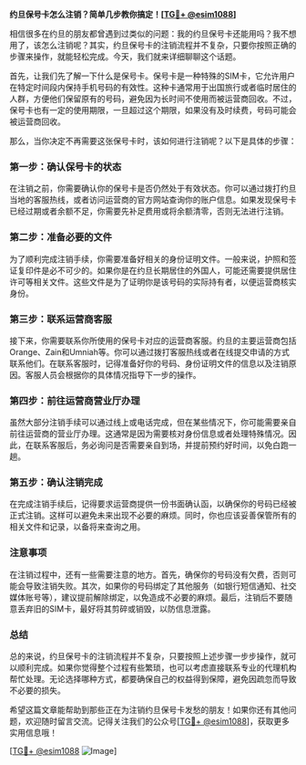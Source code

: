 **约旦保号卡怎么注销？简单几步教你搞定！[[TG💪+ @esim1088](https://t.me/s/esim1088)]**

相信很多在约旦的朋友都曾遇到过类似的问题：我的约旦保号卡还能用吗？我不想用了，该怎么注销呢？其实，约旦保号卡的注销流程并不复杂，只要你按照正确的步骤来操作，就能轻松完成。今天，我们就来详细聊聊这个话题。

首先，让我们先了解一下什么是保号卡。保号卡是一种特殊的SIM卡，它允许用户在特定时间段内保持手机号码的有效性。这种卡通常用于出国旅行或者临时居住的人群，方便他们保留原有的号码，避免因为长时间不使用而被运营商回收。不过，保号卡也有一定的使用期限，一旦超过这个期限，如果没有及时续费，号码可能会被运营商回收。

那么，当你决定不再需要这张保号卡时，该如何进行注销呢？以下是具体的步骤：

### 第一步：确认保号卡的状态

在注销之前，你需要确认你的保号卡是否仍然处于有效状态。你可以通过拨打约旦当地的客服热线，或者访问运营商的官方网站查询你的账户信息。如果发现保号卡已经过期或者余额不足，你需要先补足费用或将余额清零，否则无法进行注销。

### 第二步：准备必要的文件

为了顺利完成注销手续，你需要准备好相关的身份证明文件。一般来说，护照和签证复印件是必不可少的。如果你是在约旦长期居住的外国人，可能还需要提供居住许可等相关文件。这些文件是为了证明你是该号码的实际持有者，以便运营商核实身份。

### 第三步：联系运营商客服

接下来，你需要联系你所使用的保号卡对应的运营商客服。约旦的主要运营商包括Orange、Zain和Umniah等。你可以通过拨打客服热线或者在线提交申请的方式联系他们。在联系客服时，记得准备好你的号码、身份证明文件的信息以及注销原因。客服人员会根据你的具体情况指导下一步的操作。

### 第四步：前往运营商营业厅办理

虽然大部分注销手续可以通过线上或电话完成，但在某些情况下，你可能需要亲自前往运营商的营业厅办理。这通常是因为需要核对身份信息或者处理特殊情况。因此，在联系客服后，务必询问是否需要亲自到场，并提前预约好时间，以免白跑一趟。

### 第五步：确认注销完成

在完成注销手续后，记得要求运营商提供一份书面确认函，以确保你的号码已经被正式注销。这样可以避免未来出现不必要的麻烦。同时，你也应该妥善保管所有的相关文件和记录，以备将来查询之用。

### 注意事项

在注销过程中，还有一些需要注意的地方。首先，确保你的号码没有欠费，否则可能会导致注销失败。其次，如果你的号码绑定了其他服务（如银行短信通知、社交媒体账号等），建议提前解除绑定，以免造成不必要的麻烦。最后，注销后不要随意丢弃旧的SIM卡，最好将其剪碎或销毁，以防信息泄露。

### 总结

总的来说，约旦保号卡的注销流程并不复杂，只要按照上述步骤一步步操作，就可以顺利完成。如果你觉得整个过程有些繁琐，也可以考虑直接联系专业的代理机构帮忙处理。无论选择哪种方式，都要确保自己的权益得到保障，避免因疏忽而导致不必要的损失。

希望这篇文章能帮助到那些正在为注销约旦保号卡发愁的朋友！如果你还有其他问题，欢迎随时留言交流。记得关注我们的公众号[[TG💪+ @esim1088](https://t.me/s/esim1088)]，获取更多实用信息哦！

[[TG💪+ @esim1088](https://t.me/s/esim1088) ![Image](https://i.postimg.cc/4NQfJmqS/Snipaste-2025-05-13-00-14-12.png)]